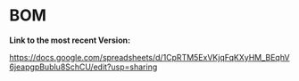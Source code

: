 # BOM
**Link to the most recent Version:** 

https://docs.google.com/spreadsheets/d/1CpRTM5ExVKjqFqKXyHM_BEqhV6jeapgpBublu8SchCU/edit?usp=sharing
